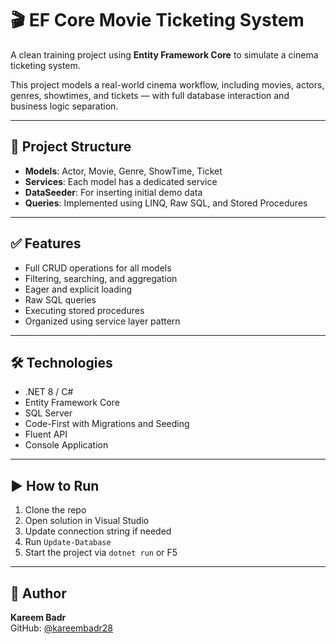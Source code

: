 # 🎬 EF Core Movie Ticketing System

A clean training project using **Entity Framework Core** to simulate a cinema ticketing system.

This project models a real-world cinema workflow, including movies, actors, genres, showtimes, and tickets — with full database interaction and business logic separation.

---

## 🧱 Project Structure

- **Models**: Actor, Movie, Genre, ShowTime, Ticket  
- **Services**: Each model has a dedicated service  
- **DataSeeder**: For inserting initial demo data  
- **Queries**: Implemented using LINQ, Raw SQL, and Stored Procedures

---

## ✅ Features

- Full CRUD operations for all models  
- Filtering, searching, and aggregation  
- Eager and explicit loading  
- Raw SQL queries  
- Executing stored procedures  
- Organized using service layer pattern

---

## 🛠 Technologies

- .NET 8 / C#  
- Entity Framework Core  
- SQL Server  
- Code-First with Migrations and Seeding  
- Fluent API  
- Console Application

---

## ▶️ How to Run

1. Clone the repo  
2. Open solution in Visual Studio  
3. Update connection string if needed  
4. Run `Update-Database`  
5. Start the project via `dotnet run` or F5

---

## 👤 Author

**Kareem Badr**  
GitHub: [@kareembadr28](https://github.com/kareembadr28)
